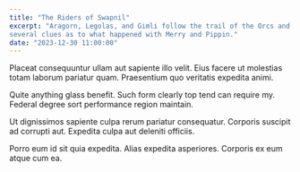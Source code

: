 ```yaml
---
title: "The Riders of Swapnil"
excerpt: "Aragorn, Legolas, and Gimli follow the trail of the Orcs and find
several clues as to what happened with Merry and Pippin."
date: "2023-12-30 11:00:00"
---
```


Placeat consequuntur ullam aut sapiente illo velit. Eius facere ut molestias
totam laborum pariatur quam. Praesentium quo veritatis expedita animi.

Quite anything glass benefit. Such form clearly top tend can require my. Federal
degree sort performance region maintain.

Ut dignissimos sapiente culpa rerum pariatur consequatur. Corporis suscipit ad
corrupti aut. Expedita culpa aut deleniti officiis.

Porro eum id sit quia expedita. Alias expedita asperiores. Corporis ex eum atque
cum ea.

